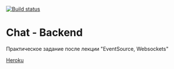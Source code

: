[![Build status](https://ci.appveyor.com/api/projects/status/a5qpukdo3xf0houn/branch/main?svg=true)](https://ci.appveyor.com/project/Sapogoha/ahj-8-chat-back/branch/main)

# Chat - Backend

Практическое задание после лекции "EventSource, Websockets"

[Heroku](https://github.com/Sapogoha/ahj-8-chat-back)
